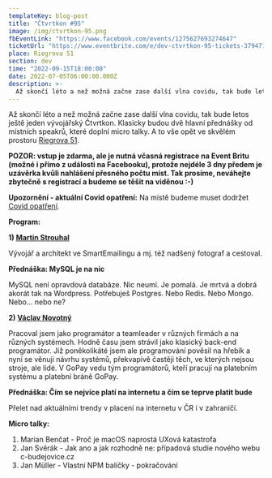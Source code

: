 ```yaml
---
templateKey: blog-post
title: "Čtvrtkon #95"
image: /img/ctvrtkon-95.png
fbEventLink: "https://www.facebook.com/events/1275627693274647"
ticketUrl: "https://www.eventbrite.com/e/dev-ctvrtkon-95-tickets-379471428257"
place: Riegrova 51
section: dev
time: "2022-09-15T18:00:00"
date: 2022-07-05T06:00:00.000Z
description: >-
  Až skončí léto a než možná začne zase další vlna covidu, tak bude letos ještě jeden vývojářský Čtvrtkon. Klasicky budou dvě hlavní přednášky od místních speakrů, které doplní micro talky. A to vše opět ve skvělém prostoru Riegrova 51.
---
```


Až skončí léto a než možná začne zase další vlna covidu, tak bude letos ještě jeden vývojářský Čtvrtkon. Klasicky budou dvě hlavní přednášky od místních speakrů, které doplní micro talky. A to vše opět ve skvělém prostoru [Riegrova 51](https://www.riegrova51.cz/).

**POZOR: vstup je zdarma, ale je nutná včasná registrace na Event Britu (možné i přímo z události na Facebooku), protože nejdéle 3 dny předem je uzávěrka kvůli nahlášení přesného počtu míst. Tak prosíme, neváhejte zbytečně s registrací a budeme se těšit na viděnou :-)**

**Upozornění - aktuální Covid opatření:** Na místě budeme muset dodržet [Covid opatření](https://covid.gov.cz/situace/kultura/spolecenske-akce).

**Program:**

**1) [Martin Strouhal](https://twitter.com/strouhi)**

Vývojář a architekt ve SmartEmailingu a mj. též nadšený fotograf a cestoval.

**Přednáška: MySQL je na nic**

MySQL není opravdová databáze. Nic neumí. Je pomalá. Je mrtvá a dobrá akorát tak na Wordpress. Potřebuješ Postgres. Nebo Redis. Nebo Mongo. Nebo... nebo ne?

**2) [Václav Novotný](https://twitter.com/VaclavNovotny)**

Pracoval jsem jako programátor a teamleader v různých firmách a na různých systémech. Hodně času jsem strávil jako klasický back-end programátor. Již poněkolikáté jsem ale programování pověsil na hřebík a nyní se věnuji návrhu systémů, překvapivě častěji těch, ve kterých nejsou stroje, ale lidé. V GoPay vedu tým programátorů, kteří pracují na platebním systému a platební bráně GoPay.

**Přednáška: Čím se nejvíce platí na internetu a čím se teprve platit bude**

Přelet nad aktuálními trendy v placení na internetu v ČR i v zahraničí.

**Micro talky:**

1. Marian Benčat - Proč je macOS naprostá UXová katastrofa
2. Jan Svěrák	- Jak ano a jak rozhodně ne: případová studie nového webu c-budejovice.cz
3. Jan Müller - Vlastní NPM balíčky - pokračování
